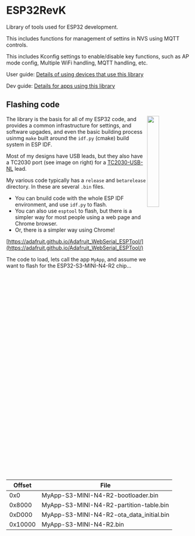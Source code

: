 # ESP32RevK

Library of tools used for ESP32 development.

This includes functions for management of settins in NVS using MQTT controls.

This includes Kconfig settings to enable/disable key functions, such as AP mode config, Multiple WiFi handling, MQTT handling, etc.

User guide: [Details of using devices that use this library](Manuals/revk-user.md)

Dev guide: [Details for apps using this library](Manuals/revk-dev.md)

## Flashing code

<img width="25%" align=right src="https://github.com/user-attachments/assets/0f6722e2-ea72-44d5-bd8a-17f9f7011313" />

The library is the basis for all of my ESP32 code, and provides a common infrastructure for settings, and software upgades, and even the basic building process usinmg `make` built around the `idf.py` (cmake) build system in ESP IDF.

Most of my designs have USB leads, but they also have a TC2030 port (see image on right) for a [TC2030-USB-NL](https://www.tag-connect.com/product/tc2030-usb-nl) lead.

My various code typically has a `release` and `betarelease` directory. In these are several `.bin` files.

- You can bnuild code with the whole ESP IDF environment, and use `idf.py` to flash.
- You can also use `esptool` to flash, but there is a simpler way for most people using a web page and Chrome browser.
- Or, there is a simpler way using Chrome!  

[https://adafruit.github.io/Adafruit_WebSerial_ESPTool/](https://adafruit.github.io/Adafruit_WebSerial_ESPTool/)

The code to load, lets call the app `MyApp`, and assume we want to flash for the ESP32-S3-MINI-N4-R2 chip...

|Offset|File|
|----|----|
|0x0|MyApp-S3-MINI-N4-R2-bootloader.bin|
|0x8000|MyApp-S3-MINI-N4-R2-partition-table.bin|
|0xD000|MyApp-S3-MINI-N4-R2-ota_data_initial.bin|
|0x10000|MyApp-S3-MINI-N4-R2.bin|

